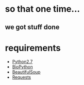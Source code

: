 # so that one time...

## we got stuff done

# requirements

* [Python2.7](https://code.google.com/p/pythonxy/)
* [BioPython](http://biopython.org/wiki/Download)
* [BeautifulSoup](http://www.crummy.com/software/BeautifulSoup/#Download)
* [Requests](http://docs.python-requests.org/en/latest/)

